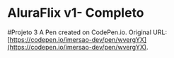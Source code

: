 # AluraFlix v1- Completo
#Projeto 3
A Pen created on CodePen.io. Original URL: [https://codepen.io/imersao-dev/pen/wvergYX](https://codepen.io/imersao-dev/pen/wvergYX).


